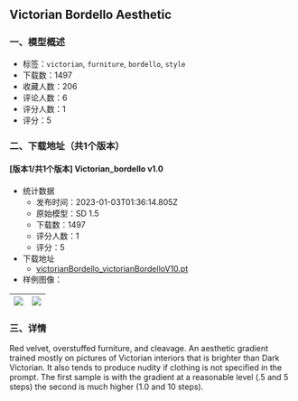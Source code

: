 ## Victorian Bordello Aesthetic
### 一、模型概述

- 标签：`victorian`, `furniture`, `bordello`, `style`
- 下载数：1497
- 收藏人数：206
- 评论人数：6
- 评分人数：1
- 评分：5

### 二、下载地址（共1个版本）

#### [版本1/共1个版本] Victorian_bordello v1.0

- 统计数据
  - 发布时间：2023-01-03T01:36:14.805Z
  - 原始模型：SD 1.5
  - 下载数：1497
  - 评分人数：1
  - 评分：5
- 下载地址
  - [victorianBordello_victorianBordelloV10.pt](https://civitai.com/api/download/models/4169)
- 样例图像：

| <img src="https://image.civitai.com/xG1nkqKTMzGDvpLrqFT7WA/0deaa50d-9044-44a1-6900-cc723a3cae00/width=450/26963.jpeg" /> | <img src="https://image.civitai.com/xG1nkqKTMzGDvpLrqFT7WA/093670d3-9b76-416f-da63-f0c34639f000/width=450/26964.jpeg" /> |
| ---- | ---- |


### 三、详情
<p>Red velvet, overstuffed furniture, and cleavage. An aesthetic gradient trained mostly on pictures of Victorian interiors that is brighter than Dark Victorian. It also tends to produce nudity if clothing is not specified in the prompt. The first sample is with the gradient at a reasonable level (.5 and 5 steps) the second is much higher (1.0 and 10 steps).</p>